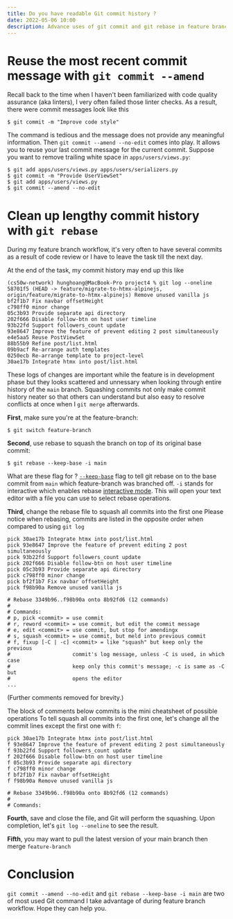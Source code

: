 ```yaml
---
title: Do you have readable Git commit history ?
date: 2022-05-06 10:00
description: Advance uses of git commit and git rebase in feature branch workflow.
---
```



# Reuse the most recent commit message with `git commit --amend` 

Recall back to the time when I haven't been familiarized with code quality assurance (aka linters), I very often failed those linter checks. As a result, there were commit messages look like this
```
$ git commit -m "Improve code style"
```
The command is tedious and the message does not provide any meaningful information. Then `git commit --amend --no-edit` comes into play. It allows you to reuse your last commit message for the current commit.
Suppose you want to remove trailing white space in `apps/users/views.py`:
```
$ git add apps/users/views.py apps/users/serializers.py
$ git commit -m "Provide UserViewSet"
$ git add apps/users/views.py
$ git commit --amend --no-edit
```

# Clean up lengthy commit history with `git rebase`
During my feature branch workflow, it's very often to have several commits as a result of code review or 
I have to leave the task till the next day.

At the end of the task, my commit history may end up this like
```
(cs50w-network) hunghoang@MacBook-Pro project4 % git log --oneline
58701f5 (HEAD -> feature/migrate-to-htmx-alpinejs, origin/feature/migrate-to-htmx-alpinejs) Remove unused vanilla js
bf2f1b7 Fix navbar offsetHeight
c798ff0 minor change
05c3b93 Provide separate api directory
202f666 Disable follow-btn on host user timeline
93b22fd Support followers_count update
93e8647 Improve the feature of prevent editing 2 post simultaneously
e4e5aa5 Reuse PostViewSet
88b55b9 Refine post/list.html
09b9acf Re-arrange auth templates
0250ecb Re-arrange template to project-level
30ae17b Integrate htmx into post/list.html
```

These logs of changes are important while the feature is in development phase but they looks scattered and unnessary when looking through entire history of the `main` branch. Squashing commits not only make commit history neater so that others can understand but also easy to resolve conflicts at once when I `git merge` afterwards.

**First**, make sure you're at the feature-branch:
```
$ git switch feature-branch
```
**Second**, use rebase to squash the branch on top of its original base commit:
```
$ git rebase --keep-base -i main
```

What are these flag for ?
[`--keep-base`](https://git-scm.com/docs/git-rebase) flag to tell git rebase on to the base commit from `main` which feature-branch was branched off.
`-i` stands for interactive which enables rebase [interactive mode](https://git-scm.com/docs/git-rebase#_interactive_mode). This will open your text editor with a file you can use to select rebase operations.

**Third**, change the rebase file to squash all commits into the first one
Please notice when rebasing, commits are listed in the opposite order when compared to using `git log`
```
pick 30ae17b Integrate htmx into post/list.html
pick 93e8647 Improve the feature of prevent editing 2 post simultaneously
pick 93b22fd Support followers_count update
pick 202f666 Disable follow-btn on host user timeline
pick 05c3b93 Provide separate api directory
pick c798ff0 minor change
pick bf2f1b7 Fix navbar offsetHeight
pick f98b90a Remove unused vanilla js

# Rebase 3349b96..f98b90a onto 8b92fd6 (12 commands)
#
# Commands:
# p, pick <commit> = use commit
# r, reword <commit> = use commit, but edit the commit message
# e, edit <commit> = use commit, but stop for amendingx
# s, squash <commit> = use commit, but meld into previous commit
# f, fixup [-C | -c] <commit> = like "squash" but keep only the previous
#                    commit's log message, unless -C is used, in which case
#                    keep only this commit's message; -c is same as -C but
#                    opens the editor
...
```
(Further comments removed for brevity.)

The block of comments below commits is the mini cheatsheet of possible operations
To tell squash all commits into the first one, let's change all the commit lines except the first one with `f`:
```
pick 30ae17b Integrate htmx into post/list.html
f 93e8647 Improve the feature of prevent editing 2 post simultaneously
f 93b22fd Support followers_count update
f 202f666 Disable follow-btn on host user timeline
f 05c3b93 Provide separate api directory
f c798ff0 minor change
f bf2f1b7 Fix navbar offsetHeight
f f98b90a Remove unused vanilla js

# Rebase 3349b96..f98b90a onto 8b92fd6 (12 commands)
#
# Commands:
```

**Fourth**, save and close the file, and Git will perform the squashing. Upon completion, let's `git log --oneline` to see the result.

**Fifth**, you may want to pull the latest version of your main branch then merge `feature-branch`

# Conclusion
`git commit --amend --no-edit` and `git rebase --keep-base -i main` are two of most used Git command I take advantage of during feature branch workflow. Hope they can help you.

